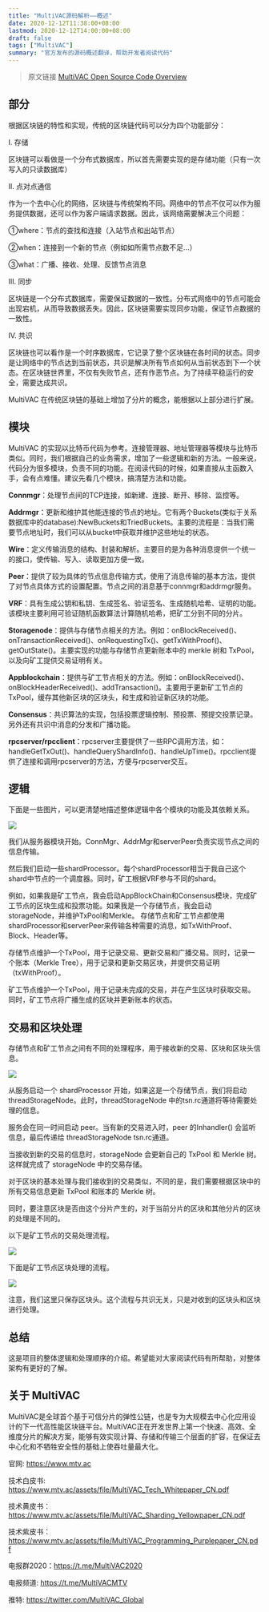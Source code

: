 ```yaml
---
title: "MultiVAC源码解析——概述"
date: 2020-12-12T11:38:00+08:00
lastmod: 2020-12-12T14:00:00+08:00
draft: false
tags: ["MultiVAC"]
summary: "官方发布的源码概述翻译，帮助开发者阅读代码"
---
```


> 原文链接 [MultiVAC Open Source Code Overview](https://multivac-global.medium.com/multivac-open-source-code-overview-7977ae18905c)

## 部分

根据区块链的特性和实现，传统的区块链代码可以分为四个功能部分：

Ⅰ. 存储

区块链可以看做是一个分布式数据库，所以首先需要实现的是存储功能（只有一次写入的只读数据库）

Ⅱ. 点对点通信

作为一个去中心化的网络，区块链与传统架构不同。网络中的节点不仅可以作为服务提供数据，还可以作为客户端请求数据。因此，该网络需要解决三个问题：

①where：节点的查找和连接（入站节点和出站节点）

②when：连接到一个新的节点（例如如所需节点数不足...）

③what：广播、接收、处理、反馈节点消息

Ⅲ. 同步

区块链是一个分布式数据库，需要保证数据的一致性。分布式网络中的节点可能会出现宕机，从而导致数据丢失。因此，区块链需要实现同步功能，保证节点数据的一致性。

Ⅳ. 共识

区块链也可以看作是一个时序数据库，它记录了整个区块链在各时间的状态。同步是让网络中的节点达到当前状态，共识是解决所有节点如何从当前状态到下一个状态。在区块链世界里，不仅有失败节点，还有作恶节点。为了持续平稳运行的安全，需要达成共识。

MultiVAC 在传统区块链的基础上增加了分片的概念，能根据以上部分进行扩展。

## 模块

MultiVAC 的实现以比特币代码为参考。连接管理器、地址管理器等模块与比特币类似。同时，我们根据自己的业务需求，增加了一些逻辑和新的方法。一般来说，代码分为很多模块，负责不同的功能。在阅读代码的时候，如果直接从主函数入手，会有点难懂。建议先看几个模块，搞清楚方法和功能。

**Connmgr**：处理节点间的TCP连接，如新建、连接、断开、移除、监控等。

**Addrmgr**：更新和维护其他能连接的节点的地址。它有两个Buckets(类似于关系数据库中的database):NewBuckets和TriedBuckets。主要的流程是：当我们需要节点地址时，我们可以从bucket中获取并维护这些地址的状态。

**Wire**：定义传输消息的结构、封装和解析。主要目的是为各种消息提供一个统一的接口，使传输、写入、读取更加方便一致。

**Peer**：提供了较为具体的节点信息传输方式，使用了消息传输的基本方法，提供了对节点具体方式的设置配置。节点之间的消息基于connmgr和addrmgr服务。

**VRF**：具有生成公钥和私钥、生成签名、验证签名、生成随机哈希、证明的功能。该模块主要利用可验证随机函数算法计算随机哈希，把矿工分到不同的分片。

**Storagenode**：提供与存储节点相关的方法。例如：onBlockReceived()、onTransactionReceived()、onRequestingTx()、getTxWithProof()、getOutState()。主要实现的功能与存储节点更新账本中的 merkle 树和 TxPool，以及向矿工提供交易证明有关。

**Appblockchain**：提供与矿工节点相关的方法。例如：onBlockReceived()、onBlockHeaderReceived()、addTransaction()。主要用于更新矿工节点的TxPool，缓存其他新区块的区块头，和生成和验证新区块的功能。

**Consensus**：共识算法的实现，包括投票逻辑控制、预投票、预提交投票记录。另外还有共识中消息的分发和广播功能。

**rpcserver/rpcclient**：rpcserver主要提供了一些RPC调用方法，如：handleGetTxOut()、handleQueryShardInfo()、handleUpTime()。rpcclient提供了连接和调用rpcserver的方法，方便与rpcserver交互。

## 逻辑

下面是一些图片，可以更清楚地描述整体逻辑中各个模块的功能及其依赖关系。

![](logic.png)

我们从服务器模块开始。ConnMgr、AddrMgr和serverPeer负责实现节点之间的信息传输。

然后我们启动一些shardProcessor。每个shardProcessor相当于我自己这个shard中节点的一个调度器。同时，矿工根据VRF参与不同的shard。

例如，如果我是矿工节点，我会启动AppBlockChain和Consensus模块，完成矿工节点的区块生成和投票功能。如果我是一个存储节点，我会启动storageNode，并维护TxPool和Merkle。
存储节点和矿工节点都使用shardProcessor和serverPeer来传输各种需要的消息，如TxWithProof、Block、Header等。

存储节点维护一个TxPool，用于记录交易、更新交易和广播交易。同时，记录一个账本（Merkle Tree），用于记录和更新交易区块，并提供交易证明（txWithProof）。

矿工节点维护一个TxPool，用于记录未完成的交易，并在产生区块时获取交易。同时，矿工节点将广播生成的区块并更新账本的状态。

## 交易和区块处理

存储节点和矿工节点之间有不同的处理程序，用于接收新的交易、区块和区块头信息。

![](storageNode.png)

从服务启动一个 shardProcessor 开始，如果这是一个存储节点，我们将启动 threadStorageNode。此时，threadStorageNode 中的tsn.rc通道将等待需要处理的信息。

服务会在同一时间启动 peer。当有新的交易进入时，peer 的Inhandler() 会监听信息，最后传递给 threadStorageNode tsn.rc通道。

当接收到新的交易的信息时，storageNode 会更新自己的 TxPool 和 Merkle 树。这样就完成了 storageNode 中的交易存储。

对于区块的基本处理与我们接收到的交易类似，不同的是，我们需要根据区块中的所有交易信息更新 TxPool 和账本的 Merkle 树。

同时，要注意区块是否由这个分片产生的，对于当前分片的区块和其他分片的区块的处理是不同的。

以下是矿工节点的交易处理流程。

![](miner_transaction.png)

下面是矿工节点区块处理的流程。

![](miner_block.png)

注意，我们这里只保存区块头。这个流程与共识无关，只是对收到的区块头和区块进行处理。

## 总结

这是项目的整体逻辑和处理顺序的介绍。希望能对大家阅读代码有所帮助，对整体架构有更好的了解。

## 关于 MultiVAC

MultiVAC是全球首个基于可信分片的弹性公链，也是专为大规模去中心化应用设计的下一代高性能区块链平台。MultiVAC正在开发世界上第一个快速、高效、全维度分片的解决方案，能够有效实现计算、存储和传输三个层面的扩容，在保证去中心化和不牺牲安全性的基础上使吞吐量最大化。

官网: https://www.mtv.ac

技术白皮书: https://www.mtv.ac/assets/file/MultiVAC_Tech_Whitepaper_CN.pdf

技术黄皮书：https://www.mtv.ac/assets/file/MultiVAC_Sharding_Yellowpaper_CN.pdf

技术紫皮书：https://www.mtv.ac/assets/file/MultiVAC_Programming_Purplepaper_CN.pdf

电报群2020：https://t.me/MultiVAC2020

电报频道: https://t.me/MultiVACMTV

推特: https://twitter.com/MultiVAC_Global
